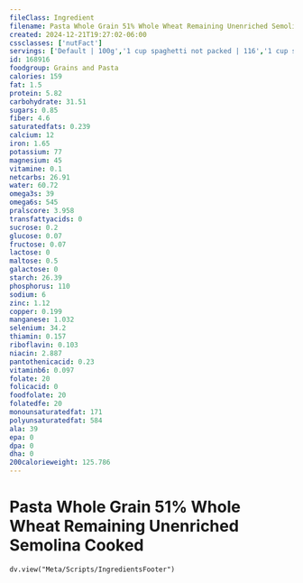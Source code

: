 ```yaml
---
fileClass: Ingredient
filename: Pasta Whole Grain 51% Whole Wheat Remaining Unenriched Semolina Cooked
created: 2024-12-21T19:27:02-06:00
cssclasses: ['nutFact']
servings: ['Default | 100g','1 cup spaghetti not packed | 116','1 cup spaghetti packed | 151','1 cup elbows not packed | 117','1 cup farfalle | 107','1 cup penne | 97','1 cup shells | 105','1 cup lasagne | 116','1 cup rotini | 107']
id: 168916
foodgroup: Grains and Pasta
calories: 159
fat: 1.5
protein: 5.82
carbohydrate: 31.51
sugars: 0.85
fiber: 4.6
saturatedfats: 0.239
calcium: 12
iron: 1.65
potassium: 77
magnesium: 45
vitamine: 0.1
netcarbs: 26.91
water: 60.72
omega3s: 39
omega6s: 545
pralscore: 3.958
transfattyacids: 0
sucrose: 0.2
glucose: 0.07
fructose: 0.07
lactose: 0
maltose: 0.5
galactose: 0
starch: 26.39
phosphorus: 110
sodium: 6
zinc: 1.12
copper: 0.199
manganese: 1.032
selenium: 34.2
thiamin: 0.157
riboflavin: 0.103
niacin: 2.887
pantothenicacid: 0.23
vitaminb6: 0.097
folate: 20
folicacid: 0
foodfolate: 20
folatedfe: 20
monounsaturatedfat: 171
polyunsaturatedfat: 584
ala: 39
epa: 0
dpa: 0
dha: 0
200calorieweight: 125.786
---
```


# Pasta Whole Grain 51% Whole Wheat Remaining Unenriched Semolina Cooked

```dataviewjs
dv.view("Meta/Scripts/IngredientsFooter")
```